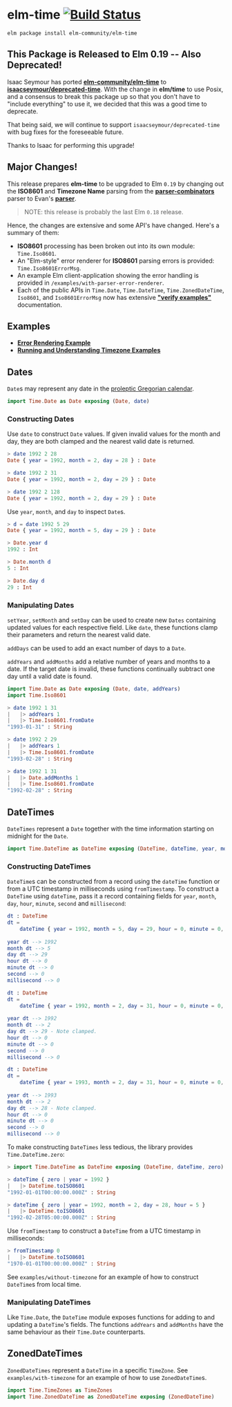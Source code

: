 # elm-time [![Build Status](https://travis-ci.org/elm-community/elm-time.svg)](https://travis-ci.org/elm-community/elm-time)

``` shell
elm package install elm-community/elm-time
```

## This Package is Released to Elm 0.19 -- Also Deprecated!

Isaac Seymour has ported
**[elm-community/elm-time](https://package.elm-lang.org/packages/elm-community/elm-time/3.0.4/)** to
**[isaacseymour/deprecated-time](https://package.elm-lang.org/packages/isaacseymour/deprecated-time/latest)**.
With the change in **elm/time** to use Posix, and a consensus to break this package up so that you don't have to
"include everything" to use it, we decided that this was a good time to deprecate.

That being said, we will continue to support `isaacseymour/deprecated-time` with bug fixes for the foreseeable future.

Thanks to Isaac for performing this upgrade!

## Major Changes!

This release prepares **elm-time** to be upgraded to Elm `0.19` by changing
out the **ISO8601** and **Timezone Name** parsing from the 
**[parser-combinators](http://package.elm-lang.org/packages/elm-community/parser-combinators/latest)** parser to
Evan's **[parser](http://package.elm-lang.org/packages/elm-tools/parser/latest)**.

> NOTE: this release is probably the last Elm `0.18` release.

Hence, the changes are extensive and some API's have changed.  Here's a summary
of them:

* **ISO8601** processing has been broken out into its own module: `Time.Iso8601`.
* An "Elm-style" error renderer for **ISO8601** parsing errors is provided: `Time.Iso8601ErrorMsg`.
* An example Elm client-application showing the error handling is provided in `/examples/with-parser-error-renderer`.
* Each of the public APIs in `Time.Date`, `Time.DateTime`, `Time.ZonedDateTime`, `Iso8601`, and `Iso8601ErrorMsg`
now has extensive
**["verify examples"](https://github.com/stoeffel/elm-verify-examples)** documentation.

## Examples

* **[Error Rendering Example](https://github.com/elm-community/elm-time/blob/daa0e1b60a912519af5b699cc26c0b17a6e06257/examples/with-parser-error-renderer/README.md)**
* **[Running and Understanding Timezone Examples](https://github.com/elm-community/elm-time/wiki/The-Examples)**

## Dates

`Date`s may represent any date in the [proleptic Gregorian calendar][cal].

``` elm
import Time.Date as Date exposing (Date, date)
```

### Constructing Dates

Use `date` to construct `Date` values.  If given invalid values for
the month and day, they are both clamped and the nearest valid date is
returned.

``` elm
> date 1992 2 28
Date { year = 1992, month = 2, day = 28 } : Date

> date 1992 2 31
Date { year = 1992, month = 2, day = 29 } : Date

> date 1992 2 128
Date { year = 1992, month = 2, day = 29 } : Date
```

Use `year`, `month`, and `day` to inspect `Date`s.

``` elm
> d = date 1992 5 29
Date { year = 1992, month = 5, day = 29 } : Date

> Date.year d
1992 : Int

> Date.month d
5 : Int

> Date.day d
29 : Int
```

### Manipulating Dates

`setYear`, `setMonth` and `setDay` can be used to create new `Dates`
containing updated values for each respective field.  Like `date`,
these functions clamp their parameters and return the nearest valid
date.

`addDays` can be used to add an exact number of days to a `Date`.

`addYears` and `addMonths` add a relative number of years and months
to a date.  If the target date is invalid, these functions continually
subtract one day until a valid date is found.

``` elm
import Time.Date as Date exposing (Date, date, addYears)
import Time.Iso8601

> date 1992 1 31
|   |> addYears 1
|   |> Time.Iso8601.fromDate
"1993-01-31" : String

> date 1992 2 29
|   |> addYears 1
|   |> Time.Iso8601.fromDate
"1993-02-28" : String

> date 1992 1 31
|   |> Date.addMonths 1
|   |> Time.Iso8601.fromDate
"1992-02-28" : String
```

## DateTimes

`DateTimes` represent a `Date` together with the time information starting on midnight for the `Date`.

``` elm
import Time.DateTime as DateTime exposing (DateTime, dateTime, year, month, day, hour, minute, second, millisecond)
```

### Constructing DateTimes

`DateTime`s can be constructed from a record using the `dateTime`
function or from a UTC timestamp in milliseconds using `fromTimestamp`.
To construct a `DateTime` using `dateTime`, pass it a record
containing fields for `year`, `month`, `day`, `hour`, `minute`,
`second` and `millisecond`:

``` elm
dt : DateTime
dt =
    dateTime { year = 1992, month = 5, day = 29, hour = 0, minute = 0, second = 0, millisecond = 0 }
    
year dt --> 1992
month dt --> 5
day dt --> 29
hour dt --> 0
minute dt --> 0
second --> 0
millisecond --> 0    

dt : DateTime
dt =
    dateTime { year = 1992, month = 2, day = 31, hour = 0, minute = 0, second = 0, millisecond = 0 }
    
year dt --> 1992
month dt --> 2
day dt --> 29 - Note clamped.
hour dt --> 0
minute dt --> 0
second --> 0
millisecond --> 0    

dt : DateTime
dt =
    dateTime { year = 1993, month = 2, day = 31, hour = 0, minute = 0, second = 0, millisecond = 0 }
    
year dt --> 1993
month dt --> 2
day dt --> 28 - Note clamped.
hour dt --> 0
minute dt --> 0
second --> 0
millisecond --> 0    
```

To make constructing `DateTimes` less tedious, the library provides
`Time.DateTime.zero`:

``` elm
> import Time.DateTime as DateTime exposing (DateTime, dateTime, zero)

> dateTime { zero | year = 1992 }
|   |> DateTime.toISO8601
"1992-01-01T00:00:00.000Z" : String

> dateTime { zero | year = 1992, month = 2, day = 28, hour = 5 }
|   |> DateTime.toISO8601
"1992-02-28T05:00:00.000Z" : String
```

Use `fromTimestamp` to construct a `DateTime` from a UTC timestamp in
milliseconds:

``` elm
> fromTimestamp 0
|   |> DateTime.toISO8601
"1970-01-01T00:00:00.000Z" : String
```

See `examples/without-timezone` for an example of how to construct
`DateTime`s from local time.

### Manipulating DateTimes

Like `Time.Date`, the `DateTime` module exposes functions for adding
to and updating a `DateTime`'s fields.  The functions `addYears` and
`addMonths` have the same behaviour as their `Time.Date` counterparts.

## ZonedDateTimes

`ZonedDateTimes` represent a `DateTime` in a specific `TimeZone`. See
`examples/with-timezone` for an example of how to use `ZonedDateTime`s.

``` elm
import Time.TimeZones as TimeZones
import Time.ZonedDateTime as ZonedDateTime exposing (ZonedDateTime)
```


[cal]: https://en.wikipedia.org/wiki/Proleptic_Gregorian_calendar
